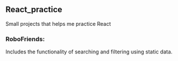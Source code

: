 ## React_practice
Small projects that helps me practice React

### RoboFriends:
Includes the functionality of searching and filtering using static data.
